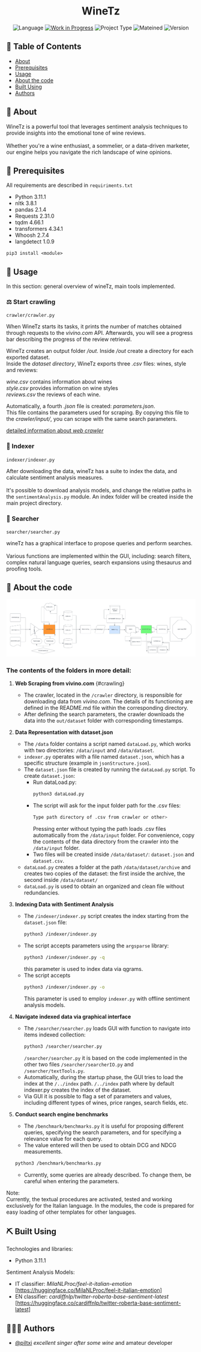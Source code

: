 <h1 align="center">WineTz</h1>

<div align="center">

![Language](https://img.shields.io/badge/language-Python-orange.svg)
[![Work in Progress](https://img.shields.io/badge/build-passing-grass.svg)](https://shields.io/)
![Project Type](https://img.shields.io/badge/project-university-blue.svg)
![Mateined](https://img.shields.io/badge/Maintained%3F-yes-green.svg)
![Version](https://img.shields.io/badge/version-1.0.0-blue.svg)

</div>

## 📝 Table of Contents

- [About](#about)
- [Prerequisites](#prerequisites)
- [Usage](#usage)
- [About the code](#Code)
- [Built Using](#built_using)
- [Authors](#authors)

## 🍇 About <a name = "about"></a> 

WineTz is a powerful tool that leverages sentiment analysis techniques to provide insights into the emotional tone of wine reviews. 
<br><br>
Whether you're a wine enthusiast, a sommelier, or a data-driven marketer, our engine helps you navigate the rich landscape of wine opinions.

<!-- ![Repo Diagram](projectDiagram.png) -->

## 🌂 Prerequisites <a name = "prerequisites"></a> 

All requirements are described in `requiriments.txt`
- Python 3.11.1 
- nltk 3.8.1
- pandas 2.1.4
- Requests 2.31.0
- tqdm 4.66.1
- transformers 4.34.1
- Whoosh 2.7.4
- langdetect 1.0.9
```
pip3 install <module>
```


## 🎈 Usage <a name="usage"></a>

In this section: general overview of wineTz, main tools implemented.

### ⚖️ Start crawling

`crawler/crawler.py`

When WineTz starts its tasks, it prints the number of matches obtained through requests to the *vivino.com* API.
Afterwards, you will see a progress bar describing the progress of the review retrieval.

WineTz creates an output folder */out*. Inside */out* create a directory for each exported dataset.<br>
Inside the *dataset directory*, WineTz exports three *.csv* files: wines, style and reviews:

*wine.csv* contains information about wines <br> *style.csv* provides information on wine styles <br> *reviews.csv* the reviews of each wine.

Automatically, a fourth *.json* file is created: *parameters.json*.<br>
This file contains the parameters used for scraping. By copying this file to the *crawler/input/*, you can scrape with the same search parameters.

[detailed information about _web crawler_](crawler/README.md)

### 📏 Indexer

`indexer/indexer.py`

After downloading the data, wineTz has a suite to index the data, and calculate sentiment analysis measures. <br> <br>
It's possible to download analysis models, and change the relative paths in the `sentimentAnalysis.py` module. An index folder will be created inside the main project directory.

### 🔭 Searcher

`searcher/searcher.py`

wineTz has a graphical interface to propose queries and perform searches. <br> <br> 
Various functions are implemented within the GUI, including: search filters, complex natural language queries, search expansions using thesaurus and proofing tools.

## 🚀 About the code <a name = "Code"></a>

![Repo Diagram](projectDiagram.png)

### The contents of the folders in more detail:

1. **Web Scraping from vivino.com** {#crawling}
   - The crawler, located in the `/crawler` directory, is responsible for downloading data from *vivino.com*. The details of its functioning are defined in the README.md file within the corresponding directory.
   - After defining the search parameters, the crawler downloads the data into the `out/dataset` folder with corresponding timestamps.

2. **Data Representation with dataset.json**
   - The `/data` folder contains a script named `dataLoad.py`, which works with two directories: `/data/input` and `/data/dataset`.
   - `indexer.py` operates with a file named `dataset.json`, which has a specific structure (example in `jsonStructure.json`).
   - The `dataset.json` file is created by running the `dataLoad.py` script. To create `dataset.json`:
     - Run dataLoad.py:
       ```bash
       python3 dataLoad.py
       ```
     - The script will ask for the input folder path for the .csv files:
       ```bash
       Type path directory of .csv from crawler or other> 
       ```
       Pressing enter without typing the path loads .csv files automatically from the `/data/input` folder.
       For convenience, copy the contents of the data directory from the crawler into the `/data/input` folder.
     - Two files will be created inside `/data/dataset/`: `dataset.json` and `dataset.csv`.
   - `dataLoad.py` creates a folder at the path `/data/dataset/archive` and creates two copies of the dataset: the first inside the archive, the second inside `/data/dataset/`
   - `dataLoad.py` is used to obtain an organized and clean file without redundancies.

3. **Indexing Data with Sentiment Analysis**
   - The `/indexer/indexer.py` script creates the index starting from the `dataset.json` file:
     ```bash
     python3 /indexer/indexer.py
     ```
   - The script accepts parameters using the `argsparse` library:
     ```bash
     python3 /indexer/indexer.py -q
     ```
     this parameter is used to index data via qgrams.
   - The script accepts 
     ```bash
     python3 /indexer/indexer.py -o
     ```
     This parameter is used to employ `indexer.py` with offline sentiment analysis models.

4. **Navigate indexed data via graphical interface**
   - The `/searcher/searcher.py` loads GUI with function to navigate into items indexed collection:
     ```bash
     python3 /searcher/searcher.py
     ```
        `/searcher/searcher.py` it is based on the code implemented in the other two files `/searcher/searcherIO.py` and `/searcher/textTools.py`. <br>
    - Automatically, during the startup phase, the GUI tries to load the index at the `/../index` path.
         `/../index` path where by default indexer.py creates the index of the dataset.<br>
    - Via GUI it is possible to flag a set of parameters and values, including different types of wines, price ranges, search fields, etc.

5. **Conduct search engine benchmarks**
    - The `/benchmark/benchmarks.py` it is useful for proposing different queries, specifying the search parameters, and for specifying a relevance value for each query.
    - The value entered will then be used to obtain DCG and NDCG measurements.
     ```bash
     python3 /benchmark/benchmarks.py
     ```
    - Currently, some queries are already described. To change them, be careful when entering the parameters.


Note: <br>
Currently, the textual procedures are activated, tested and working exclusively for the Italian language.
In the modules, the code is prepared for easy loading of other templates for other languages.

## ⛏️ Built Using <a name = "built_using"></a>
Technologies and libraries:
- Python 3.11.1 

Sentiment Analysis Models:
    
- IT classifier: *MilaNLProc/feel-it-italian-emotion* [https://huggingface.co/MilaNLProc/feel-it-italian-emotion]
- EN classifier: *cardiffnlp/twitter-roberta-base-sentiment-latest* [https://huggingface.co/cardiffnlp/twitter-roberta-base-sentiment-latest]

## 👨🏻‍🔬 Authors <a name = "authors"></a>

- [@piltxi](https://github.com/Piltxi/) *excellent singer after some wine* and amateur developer
